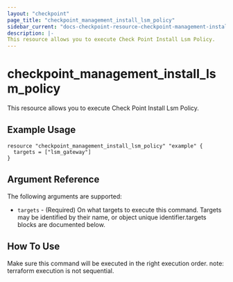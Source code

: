 ```yaml
---
layout: "checkpoint"
page_title: "checkpoint_management_install_lsm_policy"
sidebar_current: "docs-checkpoint-resource-checkpoint-management-install-lsm-policy"
description: |-
This resource allows you to execute Check Point Install Lsm Policy.
---
```


# checkpoint_management_install_lsm_policy

This resource allows you to execute Check Point Install Lsm Policy.

## Example Usage


```hcl
resource "checkpoint_management_install_lsm_policy" "example" {
  targets = ["lsm_gateway"]
}
```

## Argument Reference

The following arguments are supported:

* `targets` - (Required) On what targets to execute this command. Targets may be identified by their name, or object unique identifier.targets blocks are documented below.


## How To Use
Make sure this command will be executed in the right execution order. 
note: terraform execution is not sequential.  

